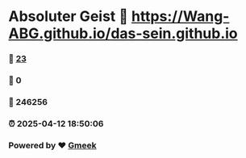# Absoluter Geist :link: https://Wang-ABG.github.io/das-sein.github.io 
### :page_facing_up: [23](https://Wang-ABG.github.io/das-sein.github.io/tag.html) 
### :speech_balloon: 0 
### :hibiscus: 246256 
### :alarm_clock: 2025-04-12 18:50:06 
### Powered by :heart: [Gmeek](https://github.com/Meekdai/Gmeek)
